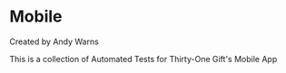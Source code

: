 Mobile
======

Created by Andy Warns

This is a collection of Automated Tests for Thirty-One Gift's Mobile App
